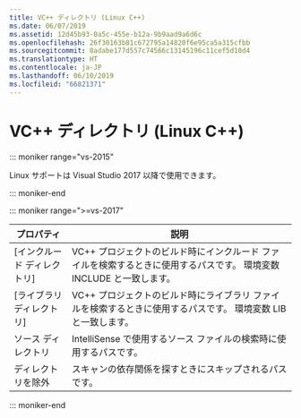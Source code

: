 ```yaml
---
title: VC++ ディレクトリ (Linux C++)
ms.date: 06/07/2019
ms.assetid: 12d45b93-0a5c-455e-b12a-9b9aad9a6d6c
ms.openlocfilehash: 26f30163b81c672795a14820f6e95ca5a315cfbb
ms.sourcegitcommit: 8adabe177d557c74566c13145196c11cef5d10d4
ms.translationtype: HT
ms.contentlocale: ja-JP
ms.lasthandoff: 06/10/2019
ms.locfileid: "66821371"
---
```

# <a name="vc-directories-linux-c"></a>VC++ ディレクトリ (Linux C++)

::: moniker range="vs-2015"

Linux サポートは Visual Studio 2017 以降で使用できます。

::: moniker-end

::: moniker range=">=vs-2017"

プロパティ | 説明
--- | ---
[インクルード ディレクトリ] | VC++ プロジェクトのビルド時にインクルード ファイルを検索するときに使用するパスです。  環境変数 INCLUDE と一致します。
[ライブラリ ディレクトリ] | VC++ プロジェクトのビルド時にライブラリ ファイルを検索するときに使用するパスです。  環境変数 LIB と一致します。
ソース ディレクトリ | IntelliSense で使用するソース ファイルの検索時に使用するパスです。
ディレクトリを除外 | スキャンの依存関係を探すときにスキップされるパスです。

::: moniker-end

